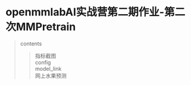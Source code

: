 
# openmmlabAI实战营第二期作业-第二次MMPretrain


>contents
>> 指标截图 <br>
>> config <br>
>> model_link <br>
>> 网上水果预测 <br>
